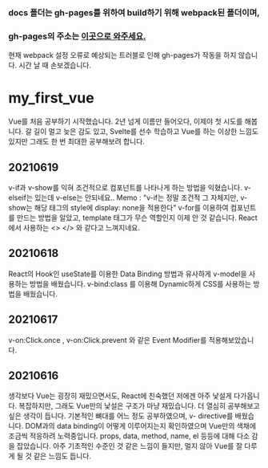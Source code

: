 ### docs 폴더는 gh-pages를 위하여 build하기 위해 webpack된 폴더이며,
### gh-pages의 주소는 <a href="https://iiy4383.github.io/my_first_vue_tutorial">이곳으로 와주세요.</a>
현재 webpack 설정 오류로 예상되는 트러블로 인해 gh-pages가 작동을 하지 않습니다.
시간 날 때 손보겠습니다.

# my_first_vue

Vue를 처음 공부하기 시작했습니다.
2년 넘게 이름만 들어오다, 이제야 첫 시도를 해봅니다.
갈 길이 멀고 늦은 감도 있고, Svelte를 선수 학습하고 Vue를 하는 이상한 느낌도 있지만
그래도 한 번 최대한 공부해보려 합니다.

## 20210619
v-if과 v-show를 익혀 조건적으로 컴포넌트를 나타나게 하는 방법을 익혔습니다.
v-elseif는 있는데 v-else는 안되네요..
Memo : "v-if는 정말 조건적 그 자체지만, v-show는 해당 태그의 style에 display: none을 적용한다"
v-for를 이용하여 컴포넌트를 만드는 방법을 알았고, template 태그가 무슨 역할인지 이제 안 것 같습니다.
React에서 사용하는 <> </> 와 같다고 느껴지네요.

## 20210618
React의 Hook인 useState를 이용한 Data Binding 방법과 유사하게
v-model을 사용하는 방법을 배웠습니다.
v-bind:class 를 이용해 Dynamic하게 CSS를 사용하는 방법을 배웠습니다.

## 20210617
v-on:Click.once , v-on:Click.prevent 와 같은
Event Modifier를 적용해보았습니다.

## 20210616

생각보다 Vue는 굉장히 재밌으면서도,
React에 친숙했던 저에겐 아주 낯설게 다가옵니다.
복잡하지만, 그래도 Vue만의 낯설은 구조가 마냥 재밌습니다.
더 열심히 공부해보고 싶은 생각이 듭니다.
기본적인 뼈대를 어느 정도 공부하였으며,
v- directive를 배웠습니다.
DOM과의 data binding이 어떻게 이루어지는지 확인하였으며
Vue만의 색채에 조금씩 적응하려 노력중입니다.
props, data, method, name, el 등등에 대해 다소 감을 잡았습니다.
아주 기초적인 수준인 것 같은 느낌이 들지만, 멀지 않아 Vue를 잘 다루게 될 것 같은 느낌도 듭니다.